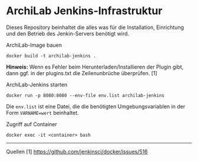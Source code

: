 # ArchiLab Jenkins-Infrastruktur
Dieses Repository beinhaltet die alles was für die Installation, Einrichtung und den Betrieb des Jenkin-Servers benötigt wird.


ArchiLab-Image bauen

``` posh
docker build -t archilab-jenkins .
```

**Hinweis:** Wenn es Fehler beim Herunterladen/Installieren der Plugin gibt, dann ggf. in der plugins.txt die Zeilenunbrüche überprüfen. [1]


ArchiLab-Jenkins starten
``` posh
docker run -p 8080:8080 --env-file env.list archilab-jenkins
```

Die `env.list` ist eine Datei, die die benötigten Umgebungsvariablen in der Form `VARNAME=wert` beinhaltet.

Zugriff auf Container
``` posh
docker exec -it <container> bash
```

---
Quellen
[1] https://github.com/jenkinsci/docker/issues/516